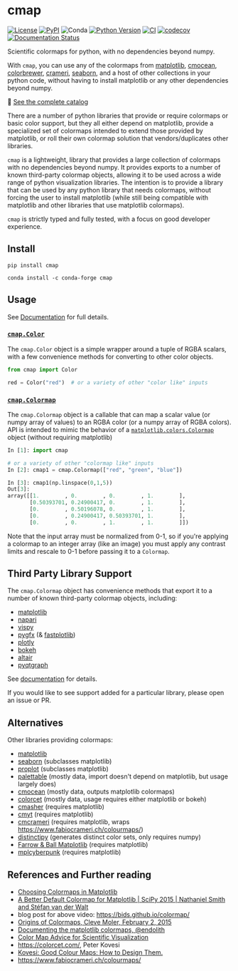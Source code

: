# cmap

[![License](https://img.shields.io/pypi/l/cmap.svg?color=green)](https://github.com/tlambert03/cmap/raw/main/LICENSE)
[![PyPI](https://img.shields.io/pypi/v/cmap.svg?color=green)](https://pypi.org/project/cmap)
![Conda](https://img.shields.io/conda/v/conda-forge/cmap)
[![Python Version](https://img.shields.io/pypi/pyversions/cmap.svg?color=green)](https://python.org)
[![CI](https://github.com/tlambert03/cmap/actions/workflows/ci.yml/badge.svg)](https://github.com/tlambert03/cmap/actions/workflows/ci.yml)
[![codecov](https://codecov.io/gh/tlambert03/cmap/branch/main/graph/badge.svg)](https://codecov.io/gh/tlambert03/cmap)
[![Documentation Status](https://readthedocs.org/projects/cmap-docs/badge/?version=latest)](https://cmap-docs.readthedocs.io/en/latest/?badge=latest)

Scientific colormaps for python, with no dependencies beyond numpy.

With `cmap`, you can use any of the colormaps from
[matplotlib](https://matplotlib.org/stable/tutorials/colors/colormaps.html),
[cmocean](https://matplotlib.org/cmocean/),
[colorbrewer](https://colorbrewer2.org/),
[crameri](https://www.fabiocrameri.ch/colourmaps/),
[seaborn](https://seaborn.pydata.org/tutorial/color_palettes.html), and a host
of other collections in your python code, without having to install matplotlib
or any other dependencies beyond numpy.

:book: [See the complete
catalog](https://cmap-docs.readthedocs.io/en/latest/catalog/)

There are a number of python libraries that provide or require colormaps or
basic color support, but they all either depend on matplotlib, provide a
specialized set of colormaps intended to extend those provided by matplotlib, or
roll their own colormap solution that vendors/duplicates other libraries.

`cmap` is a lightweight, library that provides a large collection of colormaps
with no dependencies beyond numpy.  It provides exports to a number of known
third-party colormap objects, allowing it to be used across a wide range of
python visualization libraries.  The intention is to provide a library that can
be used by any python library that needs colormaps, without forcing the user to
install matplotlib (while still being compatible with matplotlib and other
libraries that use matplotlib colormaps).

`cmap` is strictly typed and fully tested, with a focus on good developer
experience.

## Install

```
pip install cmap
```

```
conda install -c conda-forge cmap
```

## Usage

See [Documentation](https://cmap-docs.readthedocs.io/) for full details.

### [`cmap.Color`](https://cmap-docs.readthedocs.io/en/latest/colors/)

The `cmap.Color` object is a simple wrapper around a tuple of RGBA scalars, with
a few convenience methods for converting to other color objects.

```python
from cmap import Color

red = Color("red")  # or a variety of other "color like" inputs
```

### [`cmap.Colormap`](https://cmap-docs.readthedocs.io/en/latest/colormaps/)

The `cmap.Colormap` object is a callable that can map a scalar value (or numpy
array of values) to an RGBA color (or a numpy array of RGBA colors).  API is
intended to mimic the behavior of a
[`matplotlib.colors.Colormap`](https://matplotlib.org/stable/api/_as_gen/matplotlib.colors.Colormap.html#matplotlib.colors.Colormap)
object (without requiring matplotlib)

```python
In [1]: import cmap

# or a variety of other "colormap like" inputs
In [2]: cmap1 = cmap.Colormap(["red", "green", "blue"])

In [3]: cmap1(np.linspace(0,1,5))
Out[3]:
array([[1.        , 0.        , 0.        , 1.        ],
       [0.50393701, 0.24900417, 0.        , 1.        ],
       [0.        , 0.50196078, 0.        , 1.        ],
       [0.        , 0.24900417, 0.50393701, 1.        ],
       [0.        , 0.        , 1.        , 1.        ]])
```

Note that the input array must be normalized from 0-1, so if you're applying a colormap
to an integer array (like an image) you must apply any contrast limits and rescale to
0-1 before passing it to a `Colormap`.

## Third Party Library Support

The `cmap.Colormap` object has convenience methods that export it to a number of known
third-party colormap objects, including:

- [matplotlib](https://matplotlib.org/)
- [napari](https://napari.org/)
- [vispy](https://vispy.org/)
- [pygfx](https://pygfx.readthedocs.io/en/latest/) (& [fastplotlib](https://github.com/fastplotlib/fastplotlib))
- [plotly](https://plotly.com/python/)
- [bokeh](https://docs.bokeh.org/en/latest/)
- [altair](https://altair-viz.github.io/)
- [pyqtgraph](https://www.pyqtgraph.org/)

See [documentation](https://cmap-docs.readthedocs.io/en/latest/colormaps/#usage-with-external-visualization-libraries)
for details.

If you would like to see support added for a particular library, please open an issue or PR.

## Alternatives

Other libraries providing colormaps:

- [matplotlib](https://matplotlib.org/stable/tutorials/colors/colormaps.html)
- [seaborn](https://seaborn.pydata.org/tutorial/color_palettes.html)  (subclasses matplotlib)
- [proplot](https://proplot.readthedocs.io/en/latest/colormaps.html)  (subclasses matplotlib)
- [palettable](https://jiffyclub.github.io/palettable/) (mostly data, import doesn't depend on matplotlib, but usage largely does)
- [cmocean](https://matplotlib.org/cmocean/) (mostly data, outputs matplotlib colormaps)
- [colorcet](https://colorcet.holoviz.org/) (mostly data, usage requires either matplotlib or bokeh)
- [cmasher](https://cmasher.readthedocs.io/) (requires matplotlib)
- [cmyt](https://github.com/yt-project/cmyt) (requires matplotlib)
- [cmcrameri](https://github.com/callumrollo/cmcrameri) (requires matplotlib, wraps <https://www.fabiocrameri.ch/colourmaps/>)
- [distinctipy](https://github.com/alan-turing-institute/distinctipy)  (generates distinct color sets, only requires numpy)
- [Farrow & Ball Matplotlib](https://github.com/vork/farrowandball) (requires matplotlib)
- [mplcyberpunk](https://github.com/dhaitz/mplcyberpunk) (requires matplotlib)

## References and Further reading

- [Choosing Colormaps in Matplotlib](https://matplotlib.org/stable/tutorials/colors/colormaps.html)
- [A Better Default Colormap for Matplotlib | SciPy 2015 | Nathaniel Smith and Stéfan van der Walt](https://www.youtube.com/watch?v=xAoljeRJ3lU)
- blog post for above video: <https://bids.github.io/colormap/>
- [Origins of Colormaps, Cleve Moler, February 2, 2015](https://blogs.mathworks.com/cleve/2015/02/02/origins-of-colormaps/)
- [Documenting the matplotlib colormaps, @endolith](https://gist.github.com/endolith/2719900)
- [Color Map Advice for Scientific Visualization](https://www.kennethmoreland.com/color-advice/)
- <https://colorcet.com/>, Peter Kovesi
- [Kovesi: Good Colour Maps: How to Design Them.](https://arxiv.org/abs/1509.03700)
- <https://www.fabiocrameri.ch/colourmaps/>
